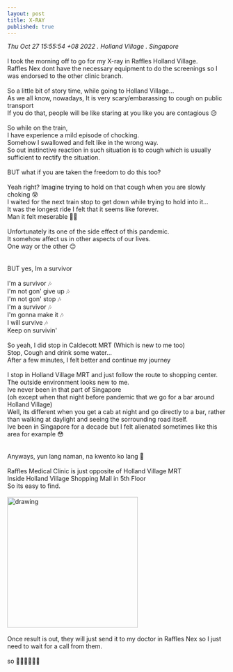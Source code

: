 ```yaml
---
layout: post
title: X-RAY
published: true
---
```

_Thu Oct 27 15:55:54 +08 2022 . Holland Village . Singapore_
<br>
<br>
I took the morning off to go for my X-ray in Raffles Holland Village.
<br>
Raffles Nex dont have the necessary equipment to do the screenings so I was endorsed to the other clinic branch.
<br>
<br>
So a little bit of story time, while going to Holland Village... 
<br>
As we all know, nowadays, It is very scary/embarassing to cough on public transport
<br>
If you do that, people will be like staring at you like you are contagious 😥
<br>
<br>
So while on the train, 
<br>
I have experience a mild episode of chocking.
<br>
Somehow I swallowed and felt like in the wrong way.
<br>
So out instinctive reaction in such situation is to cough which is usually sufficient to rectify the situation.
<br>
<br>
BUT what if you are taken the freedom to do this too?
<br>
<br>
Yeah right? Imagine trying to hold on that cough when you are slowly choking 😰
<br>
I waited for the next train stop to get down while trying to hold into it...
<br>
It was the longest ride I felt that it seems like forever.
<br>
Man it felt meserable 😮‍💨
<br>
<br>
Unfortunately its one of the side effect of this pandemic.
<br>
It somehow affect us in other aspects of our lives.
<br>
One way or the other  😔
<br>
<br>
<br>
BUT yes, Im a survivor 
<br>
<br>
I'm a survivor 🎶
<br>
I'm not gon' give up 🎶
<br>
I'm not gon' stop 🎶
<br>
I'm a survivor 🎶
<br>
I'm gonna make it 🎶
<br>
I will survive 🎶
<br>
Keep on survivin'
<br>
<br>
So yeah, I did stop in Caldecott MRT (Which is new to me too)
<br>
Stop, Cough and drink some water...
<br>
After a few minutes, I felt better and continue my journey
<br>
<br>
I stop in Holland Village MRT and just follow the route to shopping center.
<br>
The outside environment looks new to me.
<br>
Ive never been in that part of Singapore 
<br>
(oh except when that night before pandemic that we go for a bar around Holland Village)
<br>
Well, its different when you get a cab at night and go directly to a bar, rather than walking at daylight and seeing the sorrounding road itself.
<br>
Ive been in Singapore for a decade but I felt alienated sometimes like this area for example 😳
<br>
<br>
<br>
Anyways, yun lang naman, na kwento ko lang 🤭
<br>
<br>
Raffles Medical Clinic is just opposite of Holland Village MRT
<br> 
Inside Holland Village Shopping Mall in 5th Floor
<br>
So its easy to find.
<br>
<br>
<img src="https://drive.google.com/uc?export=view&id=1xWx8h00icJzPWrUMhDSvOqqfSXIoD-4v" alt="drawing" width="300"/> 
<br>
<br>
Once result is out, they will just send it to my doctor in Raffles Nex so I just need to wait for a call from them.
<br>
<br>
so 🤞🏼🤞🏼🤞🏼
